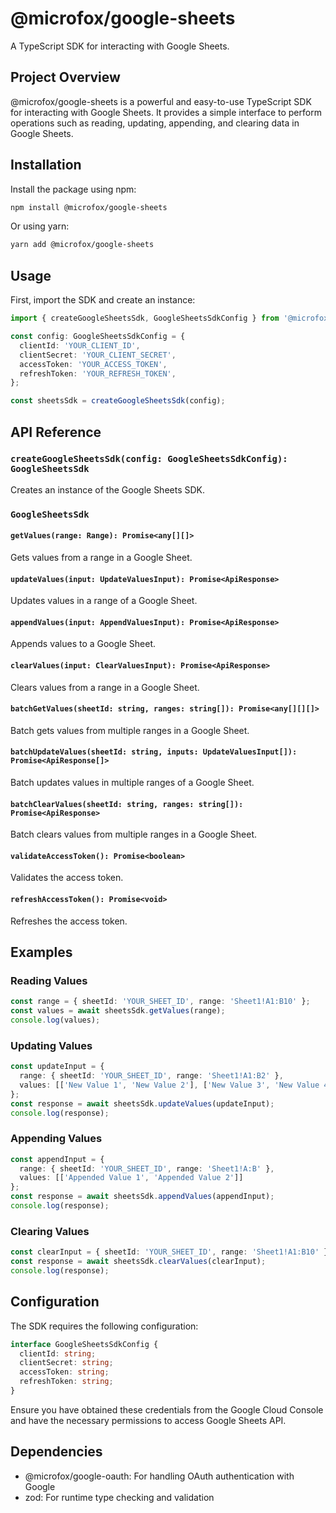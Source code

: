 # @microfox/google-sheets

A TypeScript SDK for interacting with Google Sheets.

## Project Overview

@microfox/google-sheets is a powerful and easy-to-use TypeScript SDK for interacting with Google Sheets. It provides a simple interface to perform operations such as reading, updating, appending, and clearing data in Google Sheets.

## Installation

Install the package using npm:

```bash
npm install @microfox/google-sheets
```

Or using yarn:

```bash
yarn add @microfox/google-sheets
```

## Usage

First, import the SDK and create an instance:

```typescript
import { createGoogleSheetsSdk, GoogleSheetsSdkConfig } from '@microfox/google-sheets';

const config: GoogleSheetsSdkConfig = {
  clientId: 'YOUR_CLIENT_ID',
  clientSecret: 'YOUR_CLIENT_SECRET',
  accessToken: 'YOUR_ACCESS_TOKEN',
  refreshToken: 'YOUR_REFRESH_TOKEN',
};

const sheetsSdk = createGoogleSheetsSdk(config);
```

## API Reference

### `createGoogleSheetsSdk(config: GoogleSheetsSdkConfig): GoogleSheetsSdk`

Creates an instance of the Google Sheets SDK.

### `GoogleSheetsSdk`

#### `getValues(range: Range): Promise<any[][]>`

Gets values from a range in a Google Sheet.

#### `updateValues(input: UpdateValuesInput): Promise<ApiResponse>`

Updates values in a range of a Google Sheet.

#### `appendValues(input: AppendValuesInput): Promise<ApiResponse>`

Appends values to a Google Sheet.

#### `clearValues(input: ClearValuesInput): Promise<ApiResponse>`

Clears values from a range in a Google Sheet.

#### `batchGetValues(sheetId: string, ranges: string[]): Promise<any[][][]>`

Batch gets values from multiple ranges in a Google Sheet.

#### `batchUpdateValues(sheetId: string, inputs: UpdateValuesInput[]): Promise<ApiResponse[]>`

Batch updates values in multiple ranges of a Google Sheet.

#### `batchClearValues(sheetId: string, ranges: string[]): Promise<ApiResponse>`

Batch clears values from multiple ranges in a Google Sheet.

#### `validateAccessToken(): Promise<boolean>`

Validates the access token.

#### `refreshAccessToken(): Promise<void>`

Refreshes the access token.

## Examples

### Reading Values

```typescript
const range = { sheetId: 'YOUR_SHEET_ID', range: 'Sheet1!A1:B10' };
const values = await sheetsSdk.getValues(range);
console.log(values);
```

### Updating Values

```typescript
const updateInput = {
  range: { sheetId: 'YOUR_SHEET_ID', range: 'Sheet1!A1:B2' },
  values: [['New Value 1', 'New Value 2'], ['New Value 3', 'New Value 4']]
};
const response = await sheetsSdk.updateValues(updateInput);
console.log(response);
```

### Appending Values

```typescript
const appendInput = {
  range: { sheetId: 'YOUR_SHEET_ID', range: 'Sheet1!A:B' },
  values: [['Appended Value 1', 'Appended Value 2']]
};
const response = await sheetsSdk.appendValues(appendInput);
console.log(response);
```

### Clearing Values

```typescript
const clearInput = { sheetId: 'YOUR_SHEET_ID', range: 'Sheet1!A1:B10' };
const response = await sheetsSdk.clearValues(clearInput);
console.log(response);
```

## Configuration

The SDK requires the following configuration:

```typescript
interface GoogleSheetsSdkConfig {
  clientId: string;
  clientSecret: string;
  accessToken: string;
  refreshToken: string;
}
```

Ensure you have obtained these credentials from the Google Cloud Console and have the necessary permissions to access Google Sheets API.

## Dependencies

- @microfox/google-oauth: For handling OAuth authentication with Google
- zod: For runtime type checking and validation
